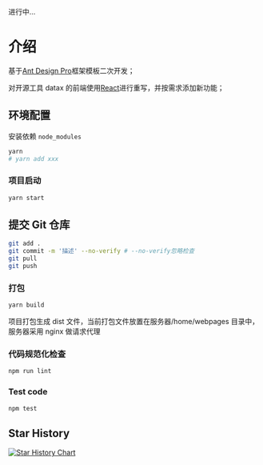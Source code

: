 进行中...
# 介绍

基于[Ant Design Pro](https://pro.ant.design)框架模板二次开发；

对开源工具 datax 的前端使用[React](https://react.dev/)进行重写，并按需求添加新功能；

## 环境配置

安装依赖 `node_modules`

```bash
yarn
# yarn add xxx
```

### 项目启动

```bash
yarn start
```

## 提交 Git 仓库

```bash
git add .
git commit -m '描述' --no-verify # --no-verify忽略检查
git pull
git push
```

### 打包

```bash
yarn build
```

项目打包生成 dist 文件，当前打包文件放置在服务器/home/webpages 目录中，服务器采用 nginx 做请求代理

### 代码规范化检查

```bash
npm run lint
```

### Test code

```bash
npm test
```

## Star History

[![Star History Chart](https://api.star-history.com/svg?repos=jinjjm/datax-front&type=Date)](https://star-history.com/#jinjjm/datax-front&Date)
